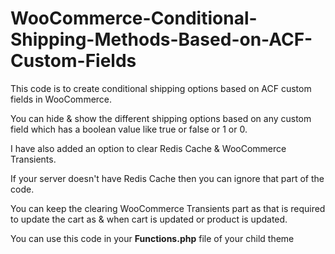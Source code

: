 # WooCommerce-Conditional-Shipping-Methods-Based-on-ACF-Custom-Fields

This code is to create conditional shipping options based on ACF custom fields in WooCommerce. 

You can hide & show the different shipping options based on any custom field which has a boolean value like true or false or 1 or 0.

I have also added an option to clear Redis Cache & WooCommerce Transients.

If your server doesn't have Redis Cache then you can ignore that part of the code.

You can keep the clearing WooCommerce Transients part as that is required to update the cart as & when cart is updated or product is updated.

You can use this code in your <b>Functions.php</b> file of your child theme
